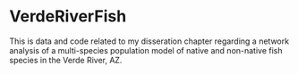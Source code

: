 # VerdeRiverFish
This is data and code related to my disseration chapter regarding a network analysis of a multi-species population model of native and non-native fish species in the Verde River, AZ. 
